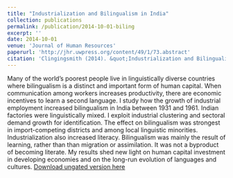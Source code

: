 ```yaml
---
title: "Industrialization and Bilingualism in India"
collection: publications
permalink: /publication/2014-10-01-biling
excerpt: ''
date: 2014-10-01
venue: 'Journal of Human Resources'
paperurl: 'http://jhr.uwpress.org/content/49/1/73.abstract'
citation: 'Clingingsmith (2014). &quot;Industrialization and Bilingualism in India&quot; <i>Journal of Human Resources</i>. 49(1): 73-109.'
---
```

Many of the world’s poorest people live in linguistically diverse countries where bilingualism is a distinct and important form of human capital.  When communication among workers increases productivity, there are economic incentives to learn a second language.  I study how the growth of industrial employment increased bilingualism in India between 1931 and 1961. Indian factories were linguistically mixed.  I exploit industrial clustering and sectoral demand growth for identification.  The effect on bilingualism was strongest in import-competing districts and among local linguistic minorities.  Industrialization also increased literacy.  Bilingualism was mainly the result of learning, rather than than migration or assimilation.  It was not a byproduct of becoming literate.  My results shed new light on human capital investment in developing economies and on the long-run evolution of languages and cultures.
[Download ungated version here](https://osf.io/v9tfh/)
